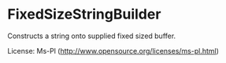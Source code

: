FixedSizeStringBuilder
======================

Constructs a string onto supplied fixed sized buffer.

License: Ms-Pl (http://www.opensource.org/licenses/ms-pl.html)